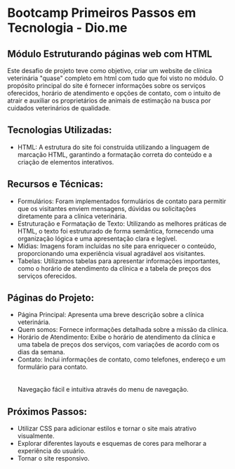 #  Bootcamp Primeiros Passos em Tecnologia - Dio.me
Módulo Estruturando páginas web com HTML
---------------------------------------------------------

Este desafio de projeto teve como objetivo, criar um website de clínica veterinária "quase" completo em html com tudo que foi visto no módulo. O propósito principal do site é fornecer informações sobre os serviços oferecidos, horário de atendimento e opções de contato, com o intuito de atrair e auxiliar os proprietários de animais de estimação na busca por cuidados veterinários de qualidade.<br>

## Tecnologias Utilizadas:<br>

- HTML: A estrutura do site foi construída utilizando a linguagem de marcação HTML, garantindo a formatação correta do conteúdo e a criação de elementos interativos.<br>


## Recursos e Técnicas:<br>

- Formulários: Foram implementados formulários de contato para permitir que os visitantes enviem mensagens, dúvidas ou solicitações diretamente para a clínica veterinária.
- Estruturação e Formatação de Texto: Utilizando as melhores práticas de HTML, o texto foi estruturado de forma semântica, fornecendo uma organização lógica e uma             apresentação clara e legível.
- Mídias: Imagens foram incluídas no site para enriquecer o conteúdo, proporcionando uma experiência visual agradável aos visitantes.
- Tabelas: Utilizamos tabelas para apresentar informações importantes, como o horário de atendimento da clínica e a tabela de preços dos serviços oferecidos.


## Páginas do Projeto:<br>
- Página Principal: Apresenta uma breve descrição sobre a clínica veterinária.<br>
- Quem somos: Fornece informações detalhada sobre a missão da clínica.<br>
- Horário de Atendimento: Exibe o horário de atendimento da clínica e uma tabela de preços dos serviços, com variações de acordo com os dias da semana.<br>
- Contato: Inclui informações de contato, como telefones, endereço e um formulário para contato.<br><br><br>
 Navegação fácil e intuitiva através do menu de navegação.<br>


## Próximos Passos:<br>
- Utilizar CSS para adicionar estilos e tornar o site mais atrativo visualmente.<br>
- Explorar diferentes layouts e esquemas de cores para melhorar a experiência do usuário.<br>
- Tornar o site responsivo.<br>
